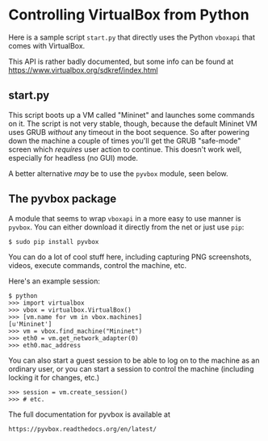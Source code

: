Controlling VirtualBox from Python
==================================

Here is a sample script `start.py` that directly uses the Python
`vboxapi` that comes with VirtualBox.

This API is rather badly documented, but some info can be found at
https://www.virtualbox.org/sdkref/index.html

start.py
--------

This script boots up a VM called "Mininet" and launches some commands on it.
The script is not very stable, though, because the default Mininet VM uses
GRUB _without_ any timeout in the boot sequence. So after powering down the
machine a couple of times you'll get the GRUB "safe-mode" screen which
_requires_ user action to continue. This doesn't work well, especially for
headless (no GUI) mode.

A better alternative _may_  be to use the `pyvbox` module, seen below.

The pyvbox package
------------------

A module that seems to wrap `vboxapi` in a more easy to use manner is
`pyvbox`.  You can either download it directly from the net or just use
`pip`:

    $ sudo pip install pyvbox

You can do a lot of cool stuff here, including capturing PNG screenshots,
videos, execute commands, control the machine, etc.

Here's an example session:

    $ python
    >>> import virtualbox
    >>> vbox = virtualbox.VirtualBox()
    >>> [vm.name for vm in vbox.machines]
    [u'Mininet']
    >>> vm = vbox.find_machine("Mininet")
    >>> eth0 = vm.get_network_adapter(0)
    >>> eth0.mac_address

You can also start a guest session to be able to log on to the machine as an
ordinary user, or you can start a session to control the machine (including
locking it for changes, etc.)

    >>> session = vm.create_session()
    >>> # etc.

The full documentation for pyvbox is available at

    https://pyvbox.readthedocs.org/en/latest/

